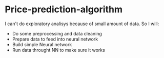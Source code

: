 # Price-prediction-algorithm
I can't do exploratory analisys because of small amount of data. So I will:
- Do some preprocessing and data cleaning
- Prepare data to feed into neural network
- Build simple Neural network
- Run data throught NN to make sure it works
